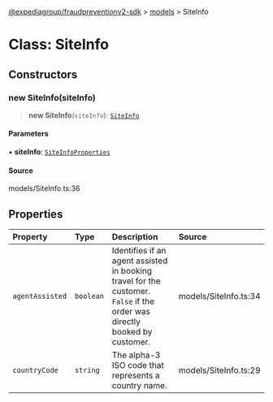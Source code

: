 [@expediagroup/fraudpreventionv2-sdk](../../index.md) > [models](../index.md) > SiteInfo

# Class: SiteInfo

## Constructors

### new SiteInfo(siteInfo)

> **new SiteInfo**(`siteInfo`): [`SiteInfo`](SiteInfo.md)

#### Parameters

▪ **siteInfo**: [`SiteInfoProperties`](../interfaces/SiteInfoProperties.md)

#### Source

models/SiteInfo.ts:36

## Properties

| Property | Type | Description | Source |
| :------ | :------ | :------ | :------ |
| `agentAssisted` | `boolean` | Identifies if an agent assisted in booking travel for the customer. `False` if the order was directly booked by customer. | models/SiteInfo.ts:34 |
| `countryCode` | `string` | The alpha-3 ISO code that represents a country name. | models/SiteInfo.ts:29 |

